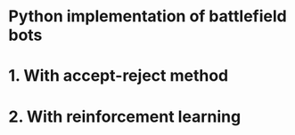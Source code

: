 # Python implementation of battlefield bots
# 1. With accept-reject method
# 2. With reinforcement learning
